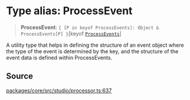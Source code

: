 # Type alias: ProcessEvent

> **ProcessEvent**: `{ [P in keyof ProcessEvents]: Object & ProcessEvents[P] }`\[keyof [`ProcessEvents`](../interfaces/ProcessEvents.md)\]

A utility type that helps in defining the structure of an event object where the type of the event
is determined by the key, and the structure of the event data is defined within ProcessEvents.

## Source

[packages/core/src/studio/processor.ts:637](https://github.com/VictorS67/encre/blob/42c3bddca4be2d23ad959c1c99381eefbf43789c/packages/core/src/studio/processor.ts#L637)
